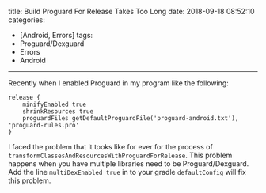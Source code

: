 title: Build Proguard For Release Takes Too Long
date: 2018-09-18 08:52:10
categories:
- [Android, Errors]
tags:
- Proguard/Dexguard
- Errors
- Android
---

Recently when I enabled Proguard in my program like the following:

```
release {
    minifyEnabled true
    shrinkResources true
    proguardFiles getDefaultProguardFile('proguard-android.txt'), 'proguard-rules.pro'
}
```

I faced the problem that it tooks like for ever for the process of `transformClassesAndResourcesWithProguardForRelease`. This problem happens when you have multiple libraries need to be Proguard/Dexguard. Add the line `multiDexEnabled true` in to your gradle `defaultConfig` will fix this problem.

<!-- more -->